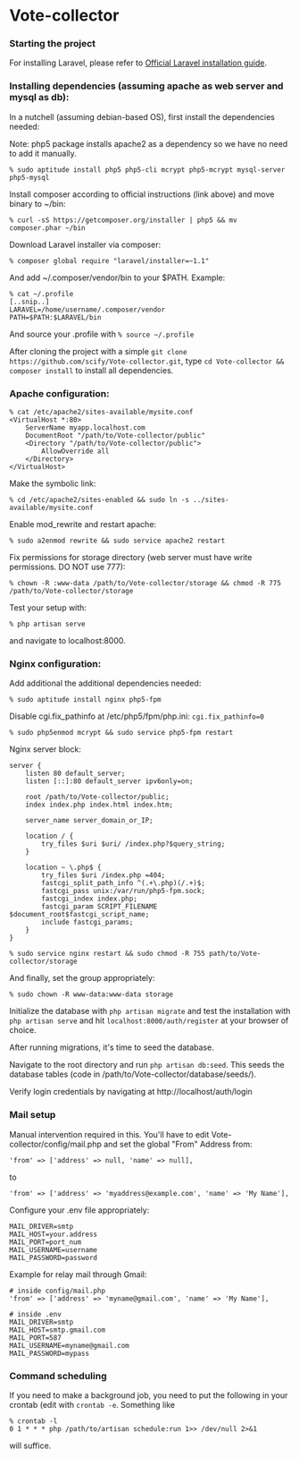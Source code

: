 # Vote-collector

### Starting the project

For installing Laravel, please refer to [Official Laravel installation
guide](http://laravel.com/docs/5.0).

### Installing dependencies (assuming apache as web server and mysql as db):

In a nutchell (assuming debian-based OS), first install the dependencies needed:

Note: php5 package installs apache2 as a dependency so we have no need to add
it manually.

`% sudo aptitude install php5 php5-cli mcrypt php5-mcrypt mysql-server php5-mysql`

Install composer according to official instructions (link above) and move binary to ~/bin:

`% curl -sS https://getcomposer.org/installer | php5 && mv composer.phar ~/bin`

Download Laravel installer via composer:

`% composer global require "laravel/installer=~1.1"`

And add ~/.composer/vendor/bin to your $PATH. Example:

```
% cat ~/.profile
[..snip..]
LARAVEL=/home/username/.composer/vendor
PATH=$PATH:$LARAVEL/bin
```

And source your .profile with `% source ~/.profile`

After cloning the project with a simple `git clone https://github.com/scify/Vote-collector.git`, type `cd Vote-collector && composer install` to install all dependencies.

### Apache configuration:

```
% cat /etc/apache2/sites-available/mysite.conf
<VirtualHost *:80>
	ServerName myapp.localhost.com
	DocumentRoot "/path/to/Vote-collector/public"
	<Directory "/path/to/Vote-collector/public">
		AllowOverride all
	</Directory>
</VirtualHost>
```

Make the symbolic link:

`% cd /etc/apache2/sites-enabled && sudo ln -s ../sites-available/mysite.conf`

Enable mod_rewrite and restart apache:

`% sudo a2enmod rewrite && sudo service apache2 restart`

Fix permissions for storage directory (web server must have write permissions. DO NOT use 777):

`% chown -R :www-data /path/to/Vote-collector/storage && chmod -R 775 /path/to/Vote-collector/storage`

Test your setup with:

`% php artisan serve`

and navigate to localhost:8000.


### Nginx configuration:

Add additional the additional dependencies needed:

`% sudo aptitude install nginx php5-fpm`

Disable cgi.fix_pathinfo at /etc/php5/fpm/php.ini: `cgi.fix_pathinfo=0`

`% sudo php5enmod mcrypt && sudo service php5-fpm restart`

Nginx server block:

```
server {
    listen 80 default_server;
    listen [::]:80 default_server ipv6only=on;

    root /path/to/Vote-collector/public;
    index index.php index.html index.htm;

    server_name server_domain_or_IP;

    location / {
        try_files $uri $uri/ /index.php?$query_string;
    }

    location ~ \.php$ {
        try_files $uri /index.php =404;
        fastcgi_split_path_info ^(.+\.php)(/.+)$;
        fastcgi_pass unix:/var/run/php5-fpm.sock;
        fastcgi_index index.php;
        fastcgi_param SCRIPT_FILENAME $document_root$fastcgi_script_name;
        include fastcgi_params;
    }
}
```

`% sudo service nginx restart && sudo chmod -R 755 path/to/Vote-collector/storage`

And finally, set the group appropriately:

`% sudo chown -R www-data:www-data storage`

Initialize the database with `php artisan migrate` and test the installation with `php artisan serve` and hit `localhost:8000/auth/register` at your browser of choice.

After running migrations, it's time to seed the database.

Navigate to the root directory and run `php artisan db:seed`. This seeds the database tables (code in /path/to/Vote-collector/database/seeds/).

Verify login credentials by navigating at http://localhost/auth/login

### Mail setup

Manual intervention required in this. You'll have to edit Vote-collector/config/mail.php and set the global "From" Address from:

```
'from' => ['address' => null, 'name' => null],
```

to

```
'from' => ['address' => 'myaddress@example.com', 'name' => 'My Name'],
```

Configure your .env file appropriately:

```
MAIL_DRIVER=smtp
MAIL_HOST=your.address
MAIL_PORT=port_num
MAIL_USERNAME=username
MAIL_PASSWORD=password
```

Example for relay mail through Gmail:

```
# inside config/mail.php
'from' => ['address' => 'myname@gmail.com', 'name' => 'My Name'],
```

```
# inside .env
MAIL_DRIVER=smtp
MAIL_HOST=smtp.gmail.com
MAIL_PORT=587
MAIL_USERNAME=myname@gmail.com
MAIL_PASSWORD=mypass
```

### Command scheduling

If you need to make a background job, you need to put the following in your crontab (edit with `crontab -e`.
Something like
```
% crontab -l
0 1 * * * php /path/to/artisan schedule:run 1>> /dev/null 2>&1
```
will suffice.

